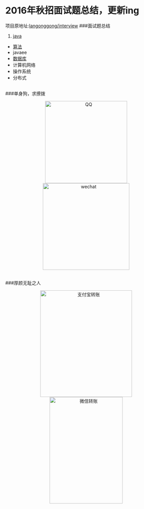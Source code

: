 # 2016年秋招面试题总结，更新ing
项目原地址:[langonggong/interview](https://github.com/langonggong/interview)
###面试题总结

1. [java](https://github.com/GitOrgLan/interview/blob/master/java/java.md) 
* [算法](https://github.com/GitOrgLan/interview/blob/master/algorithm/%E7%AE%97%E6%B3%95.md)     
* javaee   
* [数据库](https://github.com/GitOrgLan/interview/blob/master/DB/%E6%95%B0%E6%8D%AE%E5%BA%93.md)  
* 计算机网络  
* 操作系统  
* 分布式

##
###单身狗，求撩拨

<div align="center">    
<img src="https://github.com/GitOrgLan/interview/blob/master/img/qq.png" width = "256" height = "256" alt="QQ"/>
<img src="https://github.com/GitOrgLan/interview/blob/master/img/wechat.jpg" width = "270" height = "270" alt="wechat"/>  
</div>  


##
###厚颜无耻之人

<div align="center">    
<img src="https://github.com/GitOrgLan/interview/blob/master/img/aliPay.jpg" width = "286" height = "332" alt="支付宝转账"/>
<img src="https://github.com/GitOrgLan/interview/blob/master/img/wechatPay.png" width = "228" height = "332" alt="微信转账"/>  
</div>  
